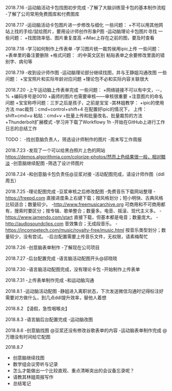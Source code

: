 2018.7.16
-运动脑活动卡包找图初步完成
-了解了大脑训练营卡包的基本制作流程
-了解了公司常用免费图库和付费图库

2018.7.17
-运动脑活动卡包图片进一步修改与细化
 一些问题：
  +不可以用其他网站上找的手绘/鼠绘图片，要用设计师创作形象P图
-运动脑理论卡包图片寻找
 一些问题：
  +找图效率低、图片重复度高
  +iMac上存在之前的图，要及时查看
  
2018.7.18
-学习如何制作上传表单
-学习图片统一裁剪侯用ipic上传
 一些问题：
  +表单里的备注要删除
  +格式问题：
    :的中英文区别
    粘贴表单之余要修改里面的错别字、病句等

2018.7.19
-收到设计师作图
-运动脑理论部分继续找图，并与王静姐沟通改图
 一些问题：
  +宝宝照片和实际年龄对应问题
  +理论包不必和实际内容关联很大
  
2018.7.20
-上午运动脑上传表单完成
 一些问题：
  +网络链接不可以有中文，--，%
  +编码序号是0010
  +画师的图片也需要审核——审核很重要
  +注意图片的命名问题
  +宝宝称呼问题：三岁之后是孩子，之前是宝宝
-其林姐教学：
  +ipic的使用方法
    mac裁剪：cmd+control+shift+4
    在配置好ipic的情况下，
    上传： shift+cmd+u
    粘贴：cmd+v
  +批量上传和批量改名、批量裁剪的方法
  +Thunderbolt扩展模式
-学习并下载了Workflowy 1h
-开始在GitHub上进行工作日志的总结工作

TODO：
-找创意脑负责人，筛选设计师制作的图片
-周末写工作周报

2018.7.23
-发现了一个可以给黑白照片上色的网站 https://demos.algorithmia.com/colorize-photos/然而上色结果很一般，相对黯淡
-创意脑继续配图
-筛选了设计师图片

2018.7.24
-和创意脑卡包负责任@豆浆对接
-活动配图完成，请设计师作图（ddl周五）

2018.7.25
-理论配图完成
-豆浆审核之后修改配图
-免费音乐下载网站整理
 -https://freepd.com 直接进度条上右键下载；按风格划分；短小明快、古典风格比较适合；数量较少。
 -http://www.freemusicarchive.org 可商用和不可商用都有，搜索时要区分；按专辑、歌单整合；数量多。电音、摇滚、现代主义多。
 -https://www.jamendo.com/start 直接下载，但基本都是电音；数量庞大。
 -http://audiosoundclips.com 音效集合；无成段音乐。
 -https://incompetech.com/music/royalty-free/music.html 按音乐类型划分；数量较少，没有尝试。
-后台配置需要上传音乐文件，无权限，请素梅帮忙

2018.7.26
-创意脑表单制作
-了解现在公司项目

2018.7.27
-后台配置完成
-语言脑活动配图开头@邱晓晓

2018.7.30
-语言脑活动配图完成，没有理论卡包
-开始制作上传表单

2018.7.31
-上传表单制作完成
-和运动脑沟通

2018.8.1
-运动脑活动配图
-静姐进入离职状态，下次发送微信沟通时记得标注好需要对方做什么，到几点ddl提升效率，替他人着想

2018.8.2
【请假，急性咽喉炎】

2018.8.3
-语言脑后台配置完成
-运动脑改图

2018.8.6
-创意脑找图 @豆浆还没有修改谷歌表单的内容
-运动脑表单制作完成 @万珊没有时间给它配图

2018.8.7
- 创意脑继续找图
- 数学组会议旁听与记录
 - 怎么才能做出一个比较直观、重点清晰突出的会议备忘录呢？
- 请教其林姐周报写作
 - 总结笔记






